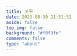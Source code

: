 ```yaml
---
title: 关于
date: 2023-08-30 21:51:51
aside: false
top_img: false
background: "#f8f9fe"
comments: false
type: "about"
---
```

